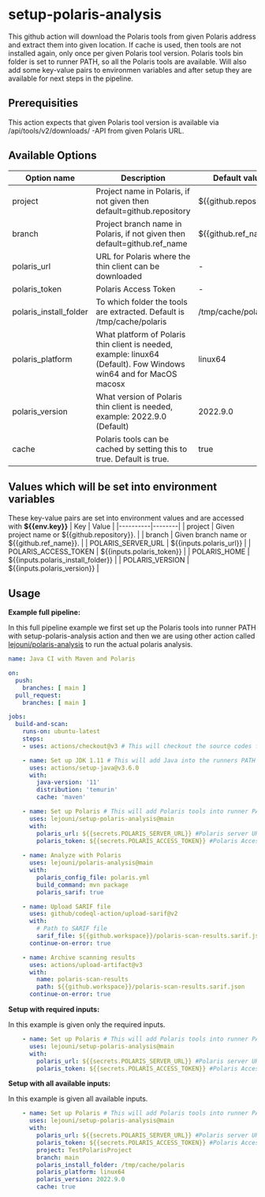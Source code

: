 # setup-polaris-analysis
This github action will download the Polaris tools from given Polaris address and extract them into given location. If cache is used, then tools are not installed again, only once per given Polaris tool version. Polaris tools bin folder is set to runner PATH, so all the Polaris tools are available. Will also add some key-value pairs to environmen variables and after setup they are available for next steps in the pipeline.

## Prerequisities
This action expects that given Polaris tool version is available via /api/tools/v2/downloads/ -API from given Polaris URL.

## Available Options
| Option name | Description | Default value | Required |
|-------------|-------------|---------------|----------|
| project     | Project name in Polaris, if not given then default=github.repository | ${{github.repository}} | false |
| branch      | Project branch name in Polaris, if not given then default=github.ref_name | ${{github.ref_name}} | false |
| polaris_url | URL for Polaris where the thin client can be downloaded | - | true |
| polaris_token | Polaris Access Token | - | true |
| polaris_install_folder | To which folder the tools are extracted. Default is /tmp/cache/polaris | /tmp/cache/polaris | false |
| polaris_platform | What platform of Polaris thin client is needed, example: linux64 (Default). Fow Windows win64 and for MacOS macosx | linux64 | false |
| polaris_version | What version of Polaris thin client is needed, example: 2022.9.0 (Default) | 2022.9.0 | false |
| cache | Polaris tools can be cached by setting this to true. Default is true. | true | false |

## Values which will be set into environment variables

These key-value pairs are set into environment values and are accessed with **${{env.key}}**
| Key | Value |
|----------|--------|
| project | Given project name or ${{github.repository}}. |
| branch | Given branch name or ${{github.ref_name}}. |
| POLARIS_SERVER_URL | ${{inputs.polaris_url}} |
| POLARIS_ACCESS_TOKEN | ${{inputs.polaris_token}} |
| POLARIS_HOME | ${{inputs.polaris_install_folder}} |
| POLARIS_VERSION | ${{inputs.polaris_version}} |

## Usage

**Example full pipeline:**

In this full pipeline example we first set up the Polaris tools into runner PATH with setup-polaris-analysis action and
then we are using other action called [lejouni/polaris-analysis](https://github.com/lejouni/polaris-analysis) to run the actual polaris analysis.
```yaml
name: Java CI with Maven and Polaris

on:
  push:
    branches: [ main ]
  pull_request:
    branches: [ main ]

jobs:
  build-and-scan:
    runs-on: ubuntu-latest
    steps:
    - uses: actions/checkout@v3 # This will checkout the source codes from repository

    - name: Set up JDK 1.11 # This will add Java into the runners PATH
      uses: actions/setup-java@v3.6.0
      with:
        java-version: '11'
        distribution: 'temurin'
        cache: 'maven'

    - name: Set up Polaris # This will add Polaris tools into runner PATH
      uses: lejouni/setup-polaris-analysis@main
      with:
        polaris_url: ${{secrets.POLARIS_SERVER_URL}} #Polaris server URL
        polaris_token: ${{secrets.POLARIS_ACCESS_TOKEN}} #Polaris Access Token
    
    - name: Analyze with Polaris
      uses: lejouni/polaris-analysis@main
      with:
        polaris_config_file: polaris.yml
        build_command: mvn package
        polaris_sarif: true

    - name: Upload SARIF file
      uses: github/codeql-action/upload-sarif@v2
      with:
        # Path to SARIF file
        sarif_file: ${{github.workspace}}/polaris-scan-results.sarif.json
      continue-on-error: true

    - name: Archive scanning results
      uses: actions/upload-artifact@v3
      with:
        name: polaris-scan-results
        path: ${{github.workspace}}/polaris-scan-results.sarif.json
      continue-on-error: true
```

**Setup with required inputs:**

In this example is given only the required inputs.
```yaml
    - name: Set up Polaris # This will add Polaris tools into runner PATH
      uses: lejouni/setup-polaris-analysis@main
      with:
        polaris_url: ${{secrets.POLARIS_SERVER_URL}} #Polaris server URL
        polaris_token: ${{secrets.POLARIS_ACCESS_TOKEN}} #Polaris Access Token
```

**Setup with all available inputs:**

In this example is given all available inputs.
```yaml
    - name: Set up Polaris # This will add Polaris tools into runner PATH
      uses: lejouni/setup-polaris-analysis@main
      with:
        polaris_url: ${{secrets.POLARIS_SERVER_URL}} #Polaris server URL
        polaris_token: ${{secrets.POLARIS_ACCESS_TOKEN}} #Polaris Access Token
        project: TestPolarisProject
        branch: main
        polaris_install_folder: /tmp/cache/polaris
        polaris_platform: linux64
        polaris_version: 2022.9.0
        cache: true
```

